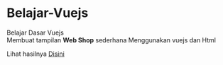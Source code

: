 # Belajar-Vuejs
Belajar Dasar Vuejs <br>
Membuat tampilan <b>Web Shop</b> sederhana Menggunakan vuejs dan Html

Lihat hasilnya <a href="https://intom99.github.io/Belajar-Vuejs/" target='_blank'>Disini

